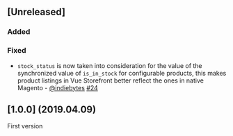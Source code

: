 ## [Unreleased]

### Added

### Fixed
- `stock_status` is now taken into consideration for the value of the synchronized value of `is_in_stock` for configurable products, this makes product listings in Vue Storefront better reflect the ones in native Magento - [@indiebytes](https://github.com/indiebytes) [#24](https://github.com/DivanteLtd/magento1-vsbridge-indexer/pull/24)

## [1.0.0] (2019.04.09)
First version
